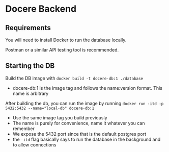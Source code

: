 # Docere Backend

## Requirements

You will need to install Docker to run the database locally.

Postman or a similar API testing tool is recommended.

## Starting the DB

Build the DB image with `docker build -t docere-db:1 ./database`

-   docere-db:1 is the image tag and follows the name:version format. This name is arbitrary

After building the db, you can run the image by running `docker run -itd -p 5432:5432 --name="local-db" docere-db:1`

-   Use the same image tag you build previously
-   The name is purely for convenience, name it whatever you can remember
-   We expose the 5432 port since that is the default postgres port
-   the `-itd` flag basically says to run the database in the background and to allow connections

